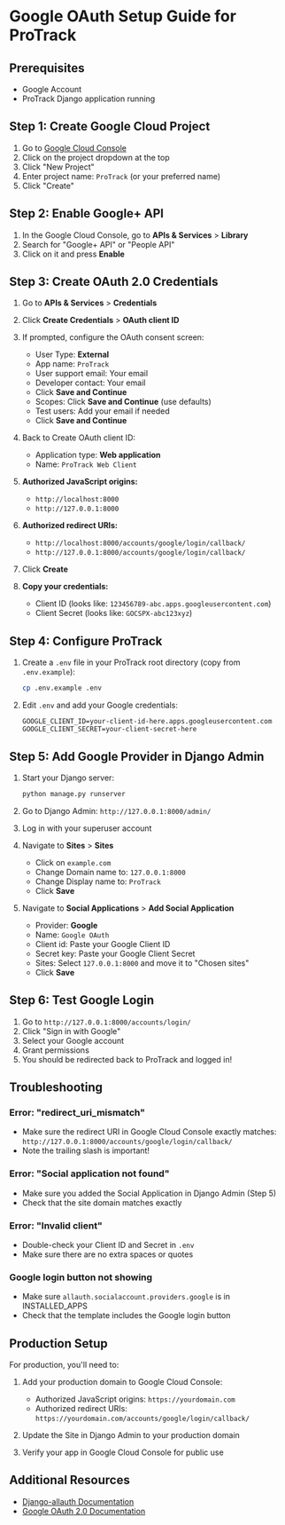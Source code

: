 # Google OAuth Setup Guide for ProTrack

## Prerequisites
- Google Account
- ProTrack Django application running

## Step 1: Create Google Cloud Project

1. Go to [Google Cloud Console](https://console.cloud.google.com/)
2. Click on the project dropdown at the top
3. Click "New Project"
4. Enter project name: `ProTrack` (or your preferred name)
5. Click "Create"

## Step 2: Enable Google+ API

1. In the Google Cloud Console, go to **APIs & Services** > **Library**
2. Search for "Google+ API" or "People API"
3. Click on it and press **Enable**

## Step 3: Create OAuth 2.0 Credentials

1. Go to **APIs & Services** > **Credentials**
2. Click **Create Credentials** > **OAuth client ID**
3. If prompted, configure the OAuth consent screen:
   - User Type: **External**
   - App name: `ProTrack`
   - User support email: Your email
   - Developer contact: Your email
   - Click **Save and Continue**
   - Scopes: Click **Save and Continue** (use defaults)
   - Test users: Add your email if needed
   - Click **Save and Continue**

4. Back to Create OAuth client ID:
   - Application type: **Web application**
   - Name: `ProTrack Web Client`
   
5. **Authorized JavaScript origins:**
   - `http://localhost:8000`
   - `http://127.0.0.1:8000`

6. **Authorized redirect URIs:**
   - `http://localhost:8000/accounts/google/login/callback/`
   - `http://127.0.0.1:8000/accounts/google/login/callback/`

7. Click **Create**

8. **Copy your credentials:**
   - Client ID (looks like: `123456789-abc.apps.googleusercontent.com`)
   - Client Secret (looks like: `GOCSPX-abc123xyz`)

## Step 4: Configure ProTrack

1. Create a `.env` file in your ProTrack root directory (copy from `.env.example`):
   ```bash
   cp .env.example .env
   ```

2. Edit `.env` and add your Google credentials:
   ```
   GOOGLE_CLIENT_ID=your-client-id-here.apps.googleusercontent.com
   GOOGLE_CLIENT_SECRET=your-client-secret-here
   ```

## Step 5: Add Google Provider in Django Admin

1. Start your Django server:
   ```bash
   python manage.py runserver
   ```

2. Go to Django Admin: `http://127.0.0.1:8000/admin/`

3. Log in with your superuser account

4. Navigate to **Sites** > **Sites**
   - Click on `example.com`
   - Change Domain name to: `127.0.0.1:8000`
   - Change Display name to: `ProTrack`
   - Click **Save**

5. Navigate to **Social Applications** > **Add Social Application**
   - Provider: **Google**
   - Name: `Google OAuth`
   - Client id: Paste your Google Client ID
   - Secret key: Paste your Google Client Secret
   - Sites: Select `127.0.0.1:8000` and move it to "Chosen sites"
   - Click **Save**

## Step 6: Test Google Login

1. Go to `http://127.0.0.1:8000/accounts/login/`
2. Click "Sign in with Google"
3. Select your Google account
4. Grant permissions
5. You should be redirected back to ProTrack and logged in!

## Troubleshooting

### Error: "redirect_uri_mismatch"
- Make sure the redirect URI in Google Cloud Console exactly matches:
  `http://127.0.0.1:8000/accounts/google/login/callback/`
- Note the trailing slash is important!

### Error: "Social application not found"
- Make sure you added the Social Application in Django Admin (Step 5)
- Check that the site domain matches exactly

### Error: "Invalid client"
- Double-check your Client ID and Secret in `.env`
- Make sure there are no extra spaces or quotes

### Google login button not showing
- Make sure `allauth.socialaccount.providers.google` is in INSTALLED_APPS
- Check that the template includes the Google login button

## Production Setup

For production, you'll need to:

1. Add your production domain to Google Cloud Console:
   - Authorized JavaScript origins: `https://yourdomain.com`
   - Authorized redirect URIs: `https://yourdomain.com/accounts/google/login/callback/`

2. Update the Site in Django Admin to your production domain

3. Verify your app in Google Cloud Console for public use

## Additional Resources

- [Django-allauth Documentation](https://django-allauth.readthedocs.io/)
- [Google OAuth 2.0 Documentation](https://developers.google.com/identity/protocols/oauth2)
